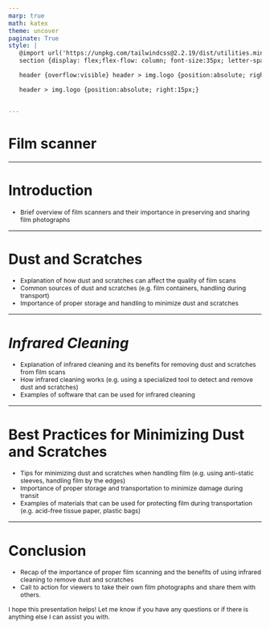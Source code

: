 ```yaml
---
marp: true
math: katex
theme: uncover
paginate: True
style: |
   @import url('https://unpkg.com/tailwindcss@2.2.19/dist/utilities.min.css');
   section {display: flex;flex-flow: column; font-size:35px; letter-spacing:1.4px;}

   header {overflow:visible} header > img.logo {position:absolute; right:15px;}

   header > img.logo {position:absolute; right:15px;}


---
```

<!-- backgroundColor: white -->
<!-- _class: lead -->

 # Film scanner

---
<style scoped>p,li {font-size:0.96em}</style>

 # Introduction
- Brief overview of film scanners and their importance in preserving and sharing film photographs


---
<style scoped>p,li {font-size:0.88em}</style>

 # Dust and Scratches
- Explanation of how dust and scratches can affect the quality of film scans
- Common sources of dust and scratches (e.g. film containers, handling during transport)
- Importance of proper storage and handling to minimize dust and scratches


---
<style scoped>p,li {font-size:0.88em}</style>

 # _Infrared Cleaning_

- Explanation of infrared cleaning and its benefits for removing dust and scratches from film scans
- How infrared cleaning works (e.g. using a specialized tool to detect and remove dust and scratches)
- Examples of software that can be used for infrared cleaning

---
<style scoped>p,li {font-size:0.88em}</style>

 # Best Practices for Minimizing Dust and Scratches

- Tips for minimizing dust and scratches when handling film (e.g. using anti-static sleeves, handling film by the edges)
- Importance of proper storage and transportation to minimize damage during transit
- Examples of materials that can be used for protecting film during transportation (e.g. acid-free tissue paper, plastic bags)

---
<style scoped>p,li {font-size:0.88em}</style>

 # Conclusion

- Recap of the importance of proper film scanning and the benefits of using infrared cleaning to remove dust and scratches
- Call to action for viewers to take their own film photographs and share them with others.

I hope this presentation helps! Let me know if you have any questions or if there is anything else I can assist you with.